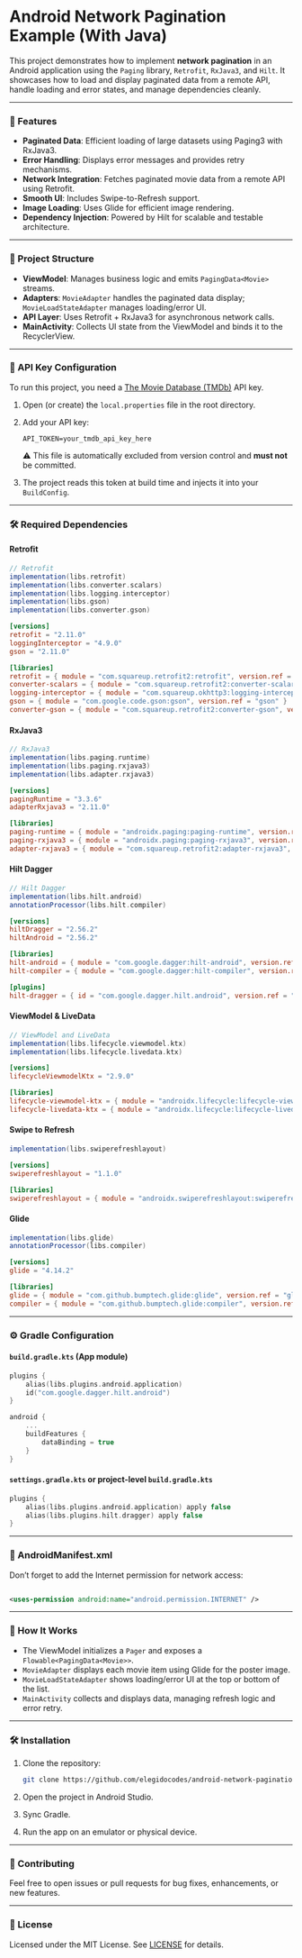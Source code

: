 # Android Network Pagination Example (With Java)

This project demonstrates how to implement **network pagination** in an Android application using the `Paging` library, `Retrofit`, `RxJava3`, and `Hilt`. It showcases how to load and display
paginated data from a remote API, handle loading and error states, and manage dependencies cleanly.

---

### 🚀 Features

* **Paginated Data**: Efficient loading of large datasets using Paging3 with RxJava3.
* **Error Handling**: Displays error messages and provides retry mechanisms.
* **Network Integration**: Fetches paginated movie data from a remote API using Retrofit.
* **Smooth UI**: Includes Swipe-to-Refresh support.
* **Image Loading**: Uses Glide for efficient image rendering.
* **Dependency Injection**: Powered by Hilt for scalable and testable architecture.

---

### 🧱 Project Structure

* **ViewModel**: Manages business logic and emits `PagingData<Movie>` streams.
* **Adapters**: `MovieAdapter` handles the paginated data display; `MovieLoadStateAdapter` manages loading/error UI.
* **API Layer**: Uses Retrofit + RxJava3 for asynchronous network calls.
* **MainActivity**: Collects UI state from the ViewModel and binds it to the RecyclerView.

---

### 🔐 API Key Configuration

To run this project, you need a [The Movie Database (TMDb)](https://www.themoviedb.org/) API key.

1. Open (or create) the `local.properties` file in the root directory.
2. Add your API key:

    ```properties
   API_TOKEN=your_tmdb_api_key_here
   ```

   ⚠️ This file is automatically excluded from version control and **must not** be committed.

3. The project reads this token at build time and injects it into your `BuildConfig`.

---

### 🛠 Required Dependencies

#### Retrofit

```gradle
// Retrofit
implementation(libs.retrofit)
implementation(libs.converter.scalars)
implementation(libs.logging.interceptor)
implementation(libs.gson)
implementation(libs.converter.gson)
```

```toml
[versions]
retrofit = "2.11.0"
loggingInterceptor = "4.9.0"
gson = "2.11.0"

[libraries]
retrofit = { module = "com.squareup.retrofit2:retrofit", version.ref = "retrofit" }
converter-scalars = { module = "com.squareup.retrofit2:converter-scalars", version.ref = "retrofit" }
logging-interceptor = { module = "com.squareup.okhttp3:logging-interceptor", version.ref = "loggingInterceptor" }
gson = { module = "com.google.code.gson:gson", version.ref = "gson" }
converter-gson = { module = "com.squareup.retrofit2:converter-gson", version.ref = "retrofit" }
```

#### RxJava3

```gradle
// RxJava3
implementation(libs.paging.runtime)
implementation(libs.paging.rxjava3)
implementation(libs.adapter.rxjava3)
```

```toml
[versions]
pagingRuntime = "3.3.6"
adapterRxjava3 = "2.11.0"

[libraries]
paging-runtime = { module = "androidx.paging:paging-runtime", version.ref = "pagingRuntime" }
paging-rxjava3 = { module = "androidx.paging:paging-rxjava3", version.ref = "pagingRuntime" }
adapter-rxjava3 = { module = "com.squareup.retrofit2:adapter-rxjava3", version.ref = "adapterRxjava3" }
```

#### Hilt Dagger

```gradle
// Hilt Dagger
implementation(libs.hilt.android)
annotationProcessor(libs.hilt.compiler)
```

```toml
[versions]
hiltDragger = "2.56.2"
hiltAndroid = "2.56.2"

[libraries]
hilt-android = { module = "com.google.dagger:hilt-android", version.ref = "hiltAndroid" }
hilt-compiler = { module = "com.google.dagger:hilt-compiler", version.ref = "hiltAndroid" }

[plugins]
hilt-dragger = { id = "com.google.dagger.hilt.android", version.ref = "hiltDragger" }
```

#### ViewModel & LiveData

```gradle
// ViewModel and LiveData
implementation(libs.lifecycle.viewmodel.ktx)
implementation(libs.lifecycle.livedata.ktx)
```

```toml
[versions]
lifecycleViewmodelKtx = "2.9.0"

[libraries]
lifecycle-viewmodel-ktx = { module = "androidx.lifecycle:lifecycle-viewmodel-ktx", version.ref = "lifecycleViewmodelKtx" }
lifecycle-livedata-ktx = { module = "androidx.lifecycle:lifecycle-livedata-ktx", version.ref = "lifecycleViewmodelKtx" }
```

#### Swipe to Refresh

```gradle
implementation(libs.swiperefreshlayout)
```

```toml
[versions]
swiperefreshlayout = "1.1.0"

[libraries]
swiperefreshlayout = { module = "androidx.swiperefreshlayout:swiperefreshlayout", version.ref = "swiperefreshlayout" }
```

#### Glide

```gradle
implementation(libs.glide)
annotationProcessor(libs.compiler)
```

```toml
[versions]
glide = "4.14.2"

[libraries]
glide = { module = "com.github.bumptech.glide:glide", version.ref = "glide" }
compiler = { module = "com.github.bumptech.glide:compiler", version.ref = "glide" }
```

---

### ⚙️ Gradle Configuration

#### `build.gradle.kts` (App module)

```kotlin
plugins {
    alias(libs.plugins.android.application)
    id("com.google.dagger.hilt.android")
}

android {
    ...
    buildFeatures {
        dataBinding = true
    }
}
```

#### `settings.gradle.kts` or project-level `build.gradle.kts`

```kotlin
plugins {
    alias(libs.plugins.android.application) apply false
    alias(libs.plugins.hilt.dragger) apply false
}
```

---

### 📱 AndroidManifest.xml

Don’t forget to add the Internet permission for network access:

```xml

<uses-permission android:name="android.permission.INTERNET" />
```

---

### 🧪 How It Works

* The ViewModel initializes a `Pager` and exposes a `Flowable<PagingData<Movie>>`.
* `MovieAdapter` displays each movie item using Glide for the poster image.
* `MovieLoadStateAdapter` shows loading/error UI at the top or bottom of the list.
* `MainActivity` collects and displays data, managing refresh logic and error retry.

---

### 🛠️ Installation

1. Clone the repository:

   ```bash
   git clone https://github.com/elegidocodes/android-network-pagination-with-java.git
   ```

2. Open the project in Android Studio.

3. Sync Gradle.

4. Run the app on an emulator or physical device.

---

### 🤝 Contributing

Feel free to open issues or pull requests for bug fixes, enhancements, or new features.

---

### 📄 License

Licensed under the MIT License. See [LICENSE](https://mit-license.org/) for details.
